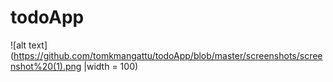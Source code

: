 # todoApp

![alt text](https://github.com/tomkmangattu/todoApp/blob/master/screenshots/screenshot%20(1).png |width = 100)
